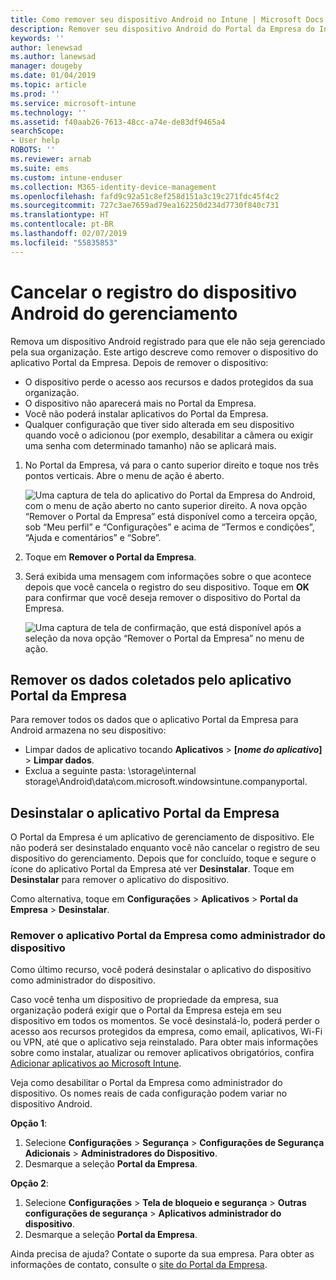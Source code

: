 ```yaml
---
title: Como remover seu dispositivo Android no Intune | Microsoft Docs
description: Remover seu dispositivo Android do Portal da Empresa do Intune
keywords: ''
author: lenewsad
ms.author: lanewsad
manager: dougeby
ms.date: 01/04/2019
ms.topic: article
ms.prod: ''
ms.service: microsoft-intune
ms.technology: ''
ms.assetid: f40aab26-7613-48cc-a74e-de83df9465a4
searchScope:
- User help
ROBOTS: ''
ms.reviewer: arnab
ms.suite: ems
ms.custom: intune-enduser
ms.collection: M365-identity-device-management
ms.openlocfilehash: fafd9c92a51c8ef258d151a3c19c271fdc45f4c2
ms.sourcegitcommit: 727c3ae7659ad79ea162250d234d7730f840c731
ms.translationtype: HT
ms.contentlocale: pt-BR
ms.lasthandoff: 02/07/2019
ms.locfileid: "55835853"
---
```

# <a name="unenroll-your-android-device-from-management"></a>Cancelar o registro do dispositivo Android do gerenciamento  

Remova um dispositivo Android registrado para que ele não seja gerenciado pela sua organização. Este artigo descreve como remover o dispositivo do aplicativo Portal da Empresa. Depois de remover o dispositivo:  

* O dispositivo perde o acesso aos recursos e dados protegidos da sua organização.
* O dispositivo não aparecerá mais no Portal da Empresa.
* Você não poderá instalar aplicativos do Portal da Empresa.
* Qualquer configuração que tiver sido alterada em seu dispositivo quando você o adicionou (por exemplo, desabilitar a câmera ou exigir uma senha com determinado tamanho) não se aplicará mais.  

1. No Portal da Empresa, vá para o canto superior direito e toque nos três pontos verticais. Abre o menu de ação é aberto.

   ![Uma captura de tela do aplicativo do Portal da Empresa do Android, com o menu de ação aberto no canto superior direito. A nova opção “Remover o Portal da Empresa” está disponível como a terceira opção, sob “Meu perfil” e “Configurações” e acima de “Termos e condições”, “Ajuda e comentários” e “Sobre”.](./media/android_remove_cp_menu_action_after_1705.png)

2. Toque em **Remover o Portal da Empresa**.  

3. Será exibida uma mensagem com informações sobre o que acontece depois que você cancela o registro do seu dispositivo. Toque em **OK** para confirmar que você deseja remover o dispositivo do Portal da Empresa.

   ![Uma captura de tela de confirmação, que está disponível após a seleção da nova opção “Remover o Portal da Empresa” no menu de ação.](./media/android_remove_cp_menu_confirmation_after_1705.png)

## <a name="remove-data-collected-by-the-company-portal-app"></a>Remover os dados coletados pelo aplicativo Portal da Empresa  

Para remover todos os dados que o aplicativo Portal da Empresa para Android armazena no seu dispositivo:

-   Limpar dados de aplicativo tocando **Aplicativos** > **[*nome do aplicativo*]** > **Limpar dados**.
-   Exclua a seguinte pasta: \storage\internal storage\Android\data\com.microsoft.windowsintune.companyportal.

## <a name="uninstall-the-company-portal-app"></a>Desinstalar o aplicativo Portal da Empresa  
O Portal da Empresa é um aplicativo de gerenciamento de dispositivo. Ele não poderá ser desinstalado enquanto você não cancelar o registro de seu dispositivo do gerenciamento. Depois que for concluído, toque e segure o ícone do aplicativo Portal da Empresa até ver **Desinstalar**. Toque em **Desinstalar** para remover o aplicativo do dispositivo.  

Como alternativa, toque em **Configurações** > **Aplicativos** > **Portal da Empresa** > **Desinstalar**.  

### <a name="remove-the-company-portal-app-as-a-device-administrator"></a>Remover o aplicativo Portal da Empresa como administrador do dispositivo  
Como último recurso, você poderá desinstalar o aplicativo do dispositivo como administrador do dispositivo.  

Caso você tenha um dispositivo de propriedade da empresa, sua organização poderá exigir que o Portal da Empresa esteja em seu dispositivo em todos os momentos. Se você desinstalá-lo, poderá perder o acesso aos recursos protegidos da empresa, como email, aplicativos, Wi-Fi ou VPN, até que o aplicativo seja reinstalado. Para obter mais informações sobre como instalar, atualizar ou remover aplicativos obrigatórios, confira [Adicionar aplicativos ao Microsoft Intune](https://docs.microsoft.com/intune/apps-add#apps-that-are-added-automatically-by-intune).  

Veja como desabilitar o Portal da Empresa como administrador do dispositivo. Os nomes reais de cada configuração podem variar no dispositivo Android.  

**Opção 1**:  
1. Selecione **Configurações** > **Segurança** > **Configurações de Segurança Adicionais** > **Administradores do Dispositivo**.  
2. Desmarque a seleção **Portal da Empresa**.  

**Opção 2**:  
1. Selecione **Configurações** > **Tela de bloqueio e segurança** > **Outras configurações de segurança** > **Aplicativos administrador do dispositivo**.  
2. Desmarque a seleção **Portal da Empresa**.    

Ainda precisa de ajuda? Contate o suporte da sua empresa. Para obter as informações de contato, consulte o [site do Portal da Empresa](https://go.microsoft.com/fwlink/?linkid=2010980).
